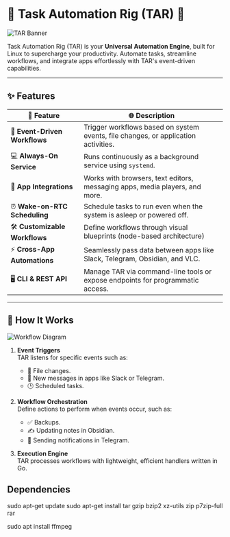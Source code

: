 # 🌟 **Task Automation Rig (TAR)** 🌟  
![TAR Banner](https://via.placeholder.com/1200x300?text=Task+Automation+Rig+-+Universal+Automation+Engine)  

Task Automation Rig (TAR) is your **Universal Automation Engine**, built for Linux to supercharge your productivity. Automate tasks, streamline workflows, and integrate apps effortlessly with TAR's event-driven capabilities.  

---

## ✨ **Features**  
| 🌟 Feature               | 🌐 Description                                                                                   |
|--------------------------|---------------------------------------------------------------------------------------------------|
| 🔄 **Event-Driven Workflows** | Trigger workflows based on system events, file changes, or application activities.             |
| 💻 **Always-On Service**      | Runs continuously as a background service using `systemd`.                                     |
| 🌈 **App Integrations**       | Works with browsers, text editors, messaging apps, media players, and more.                   |
| ⏰ **Wake-on-RTC Scheduling** | Schedule tasks to run even when the system is asleep or powered off.                           |
| 🛠️ **Customizable Workflows** | Define workflows through visual blueprints (node-based architecture)                                    |
| ⚡ **Cross-App Automations**   | Seamlessly pass data between apps like Slack, Telegram, Obsidian, and VLC.                     |
| 🖥️ **CLI & REST API**         | Manage TAR via command-line tools or expose endpoints for programmatic access.                 |

---

## 🚀 **How It Works**  

![Workflow Diagram](https://via.placeholder.com/800x400?text=Workflow+Diagram+Illustration)  

1. **Event Triggers**  
   TAR listens for specific events such as:  
   - 📂 File changes.  
   - 📨 New messages in apps like Slack or Telegram.  
   - 🕒 Scheduled tasks.  

2. **Workflow Orchestration**  
   Define actions to perform when events occur, such as:  
   - ✅ Backups.  
   - ✍️ Updating notes in Obsidian.  
   - 📢 Sending notifications in Telegram.  

3. **Execution Engine**  
   TAR processes workflows with lightweight, efficient handlers written in Go.  





## Dependencies 
sudo apt-get update
sudo apt-get install tar gzip bzip2 xz-utils zip p7zip-full rar

sudo apt install ffmpeg